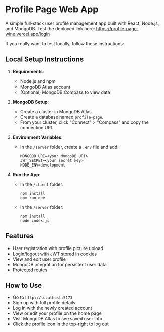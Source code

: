 # Profile Page Web App

A simple full-stack user profile management app built with React, Node.js, and MongoDB.
Test the deployed link here: https://profile-page-wine.vercel.app/login

If you really want to test locally, follow these instructions:
## Local Setup Instructions

1. **Requirements**:
   - Node.js and npm
   - MongoDB Atlas account
   - (Optional) MongoDB Compass to view data

2. **MongoDB Setup**:
   - Create a cluster in MongoDB Atlas.
   - Create a database named `profile-page`.
   - From your cluster, click "Connect" > "Compass" and copy the connection URI.

3. **Environment Variables**:
   - In the `/server` folder, create a `.env` file and add:

     ```
     MONGODB_URI=<your MongoDB URI>
     JWT_SECRET=<your secret key>
     NODE_ENV=development
     ```

4. **Run the App**:
   - In the `/client` folder:

     ```
     npm install
     npm run dev
     ```

   - In the `/server` folder:

     ```
     npm install
     node index.js
     ```

## Features

- User registration with profile picture upload
- Login/logout with JWT stored in cookies
- View and edit user profile
- MongoDB integration for persistent user data
- Protected routes

## How to Use

- Go to `http://localhost:5173`
- Sign up with full profile details
- Log in with the newly created account
- View or edit your profile on the home page
- Visit MongoDB Atlas to see saved user info
- Click the profile icon in the top-right to log out
